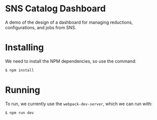 # SNS Catalog Dashboard

A demo of the design of a dashboard for managing reductions, configurations, and
jobs from SNS.

# Installing

We need to install the NPM dependencies, so use the command:

```bash
$ npm install
```

# Running

To run, we currently use the `webpack-dev-server`, which we can run with:

```bash
$ npm run dev
```
